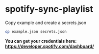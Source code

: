 # spotify-sync-playlist

Copy example and create a secrets.json

```bash
cp example.json secrets.json
```

**You can get your credentials here: https://developer.spotify.com/dashboard/**